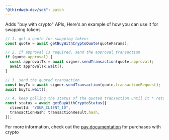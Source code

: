 ```yaml
---
"@thirdweb-dev/sdk": patch
---
```


Adds "buy with crypto" APIs, Here's an example of how you can use it for swapping tokens

```ts
// 1. get a quote for swapping tokens
const quote = await getBuyWithCryptoQuote(quoteParams);

// 2. if approval is required, send the approval transaction
if (quote.approval) {
  const approvalTx = await signer.sendTransaction(quote.approval);
  await approvalTx.wait();
}

// 3. send the quoted transaction
const buyTx = await signer.sendTransaction(quote.transactionRequest);
await buyTx.wait();

// 4. keep polling the status of the quoted transaction until it * returns a success or failure status
const status = await getBuyWithCryptoStatus({
  clientId: "YOUR_CLIENT_ID",
  transactionHash: transactionResult.hash,
});
```

For more information, check out the [pay documentation](https://portal.thirdweb.com/connect/pay/buy-with-crypto) for purchases with crypto
